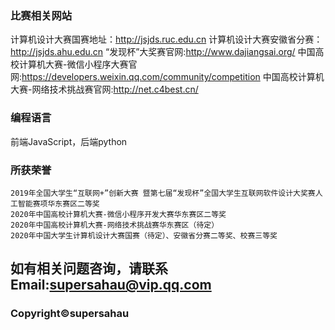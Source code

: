### 比赛相关网站

计算机设计大赛国赛地址：http://jsjds.ruc.edu.cn
计算机设计大赛安徽省分赛：http://jsjds.ahu.edu.cn
“发现杯”大奖赛官网:http://www.dajiangsai.org/
中国高校计算机大赛-微信小程序大赛官网:https://developers.weixin.qq.com/community/competition
中国高校计算机大赛-网络技术挑战赛官网:http://net.c4best.cn/
### 编程语言
前端JavaScript，后端python
### 所获荣誉
```
2019年全国大学生“互联网+”创新大赛 暨第七届“发现杯”全国大学生互联网软件设计大奖赛人工智能赛项华东赛区二等奖
2020年中国高校计算机大赛-微信小程序开发大赛华东赛区二等奖
2020年中国高校计算机大赛-网络技术挑战赛华东赛区（待定）
2020年中国大学生计算机设计大赛国赛（待定）、安徽省分赛二等奖、校赛三等奖
```
## 如有相关问题咨询，请联系Email:supersahau@vip.qq.com
### Copyright©supersahau

